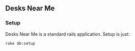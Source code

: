 ## Desks Near Me

### Setup

Desks Near Me is a standard rails application. Setup is just:

```bash
rake db:setup
```
